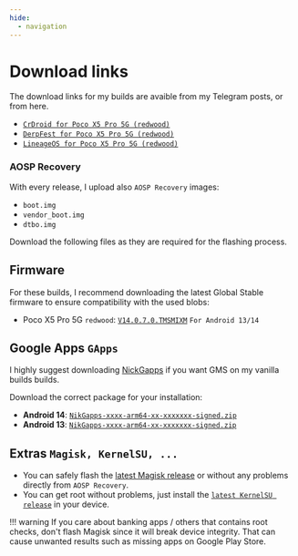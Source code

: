 ```yaml
---
hide:
  - navigation
---
```


# Download links

The download links for my builds are avaible from my Telegram posts, or from here.

* [`CrDroid for Poco X5 Pro 5G (redwood)`](crdroid/redwood)
* [`DerpFest for Poco X5 Pro 5G (redwood)`](derp/redwood)
* [`LineageOS for Poco X5 Pro 5G (redwood)`](lineage/redwood)

### AOSP Recovery

With every release, I upload also `AOSP Recovery` images:

* `boot.img`
* `vendor_boot.img`
* `dtbo.img`

Download the following files as they are required for the flashing process.

## Firmware

For these builds, I recommend downloading the latest Global Stable firmware to ensure compatibility with the used blobs:

* Poco X5 Pro 5G `redwood`: [`V14.0.7.0.TMSMIXM`](https://xiaomifirmwareupdater.com/archive/firmware/redwood/) `For Android 13/14`

## Google Apps `GApps`

I highly suggest downloading [NickGapps](https://nikgapps.com/) if you want GMS on my vanilla builds builds.

Download the correct package for your installation:

* **Android 14**: [`NikGapps-xxxx-arm64-xx-xxxxxxx-signed.zip`](https://sourceforge.net/projects/nikgapps/files/Releases/NikGapps-U/)
* **Android 13**: [`NikGapps-xxxx-arm64-xx-xxxxxxx-signed.zip`](https://sourceforge.net/projects/nikgapps/files/Releases/NikGapps-T/)

## Extras `Magisk, KernelSU, ...`

* You can safely flash the [latest Magisk release](https://github.com/topjohnwu/Magisk/releases/latest) or without any problems directly from `AOSP Recovery`.
* You can get root without problems, just install the [`latest KernelSU release`](https://github.com/tiann/KernelSU/releases) in your device.

!!! warning
    If you care about banking apps / others that contains root checks, don't flash Magisk since it will break device integrity. That can cause unwanted results such as missing apps on Google Play Store.
